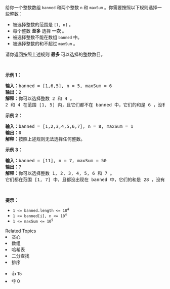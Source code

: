 <p>给你一个整数数组&nbsp;<code>banned</code>&nbsp;和两个整数&nbsp;<code>n</code> 和&nbsp;<code>maxSum</code>&nbsp;。你需要按照以下规则选择一些整数：</p>

<ul> 
 <li>被选择整数的范围是&nbsp;<code>[1, n]</code>&nbsp;。</li> 
 <li>每个整数 <strong>至多</strong>&nbsp;选择 <strong>一次</strong>&nbsp;。</li> 
 <li>被选择整数不能在数组&nbsp;<code>banned</code>&nbsp;中。</li> 
 <li>被选择整数的和不超过&nbsp;<code>maxSum</code>&nbsp;。</li> 
</ul>

<p>请你返回按照上述规则 <strong>最多</strong>&nbsp;可以选择的整数数目。</p>

<p>&nbsp;</p>

<p><strong>示例 1：</strong></p>

<pre><b>输入：</b>banned = [1,6,5], n = 5, maxSum = 6
<b>输出：</b>2
<b>解释：</b>你可以选择整数 2 和 4 。
2 和 4 在范围 [1, 5] 内，且它们都不在 banned 中，它们的和是 6 ，没有超过 maxSum 。
</pre>

<p><strong>示例 2：</strong></p>

<pre><b>输入：</b>banned = [1,2,3,4,5,6,7], n = 8, maxSum = 1
<b>输出：</b>0
<b>解释：</b>按照上述规则无法选择任何整数。
</pre>

<p><strong>示例 3：</strong></p>

<pre><b>输入：</b>banned = [11], n = 7, maxSum = 50
<b>输出：</b>7
<b>解释：</b>你可以选择整数 1, 2, 3, 4, 5, 6 和 7 。
它们都在范围 [1, 7] 中，且都没出现在 banned 中，它们的和是 28 ，没有超过 maxSum 。
</pre>

<p>&nbsp;</p>

<p><strong>提示：</strong></p>

<ul> 
 <li><code>1 &lt;= banned.length &lt;= 10<sup>4</sup></code></li> 
 <li><code>1 &lt;= banned[i], n &lt;= 10<sup>4</sup></code></li> 
 <li><code>1 &lt;= maxSum &lt;= 10<sup>9</sup></code></li> 
</ul>

<div><div>Related Topics</div><div><li>贪心</li><li>数组</li><li>哈希表</li><li>二分查找</li><li>排序</li></div></div><br><div><li>👍 15</li><li>👎 0</li></div>